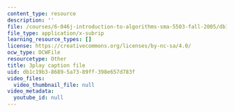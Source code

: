 ```yaml
---
content_type: resource
description: ''
file: /courses/6-046j-introduction-to-algorithms-sma-5503-fall-2005/db1c19b386895a7389ff398e657d783f_cJOHERGcGm4.vtt
file_type: application/x-subrip
learning_resource_types: []
license: https://creativecommons.org/licenses/by-nc-sa/4.0/
ocw_type: OCWFile
resourcetype: Other
title: 3play caption file
uid: db1c19b3-8689-5a73-89ff-398e657d783f
video_files:
  video_thumbnail_file: null
video_metadata:
  youtube_id: null
---
```

